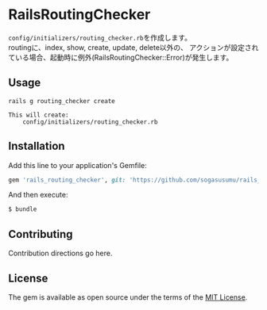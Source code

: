 # RailsRoutingChecker
`config/initializers/routing_checker.rb`を作成します。  
routingに、index, show, create, update, delete以外の、
アクションが設定されている場合、起動時に例外(RailsRoutingChecker::Error)が発生します。

## Usage
    rails g routing_checker create

    This will create:
        config/initializers/routing_checker.rb

## Installation
Add this line to your application's Gemfile:

```ruby
gem 'rails_routing_checker', git: 'https://github.com/sogasusumu/rails_routing_checker.git'
```

And then execute:
```bash
$ bundle
```

## Contributing
Contribution directions go here.

## License
The gem is available as open source under the terms of the [MIT License](https://opensource.org/licenses/MIT).
